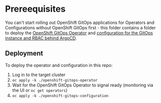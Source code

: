 # Prereequisites

You can't start rolling out OpenShift GitOps applications for Operators and Configurations without OpenShift GitOps first - this folder contains a folder to deploy the [OpenShift GitOps Operator](./openshift-gitops-operator) and [configuration for the GitOps instance and RBAC behind ArgoCD](./openshift-gitops-configuration).  

## Deployment

To deploy the operator and configuration in this repo:
1. Log in to the target cluster
2. `oc apply -k ./openshift-gitops-operator`
3. Wait for the OpenShift GitOps Operator to signal ready (monitoring via the UI or `oc get operators`)
4. `oc apply -k ./openshift-gitops-configuration`
